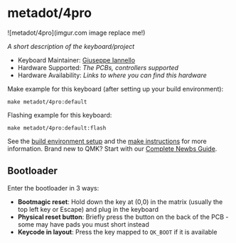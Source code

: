# metadot/4pro

![metadot/4pro](imgur.com image replace me!)

*A short description of the keyboard/project*

* Keyboard Maintainer: [Giuseppe Iannello](https://github.com/giannello)
* Hardware Supported: *The PCBs, controllers supported*
* Hardware Availability: *Links to where you can find this hardware*

Make example for this keyboard (after setting up your build environment):

    make metadot/4pro:default

Flashing example for this keyboard:

    make metadot/4pro:default:flash

See the [build environment setup](https://docs.qmk.fm/#/getting_started_build_tools) and the [make instructions](https://docs.qmk.fm/#/getting_started_make_guide) for more information. Brand new to QMK? Start with our [Complete Newbs Guide](https://docs.qmk.fm/#/newbs).

## Bootloader

Enter the bootloader in 3 ways:

* **Bootmagic reset**: Hold down the key at (0,0) in the matrix (usually the top left key or Escape) and plug in the keyboard
* **Physical reset button**: Briefly press the button on the back of the PCB - some may have pads you must short instead
* **Keycode in layout**: Press the key mapped to `QK_BOOT` if it is available
